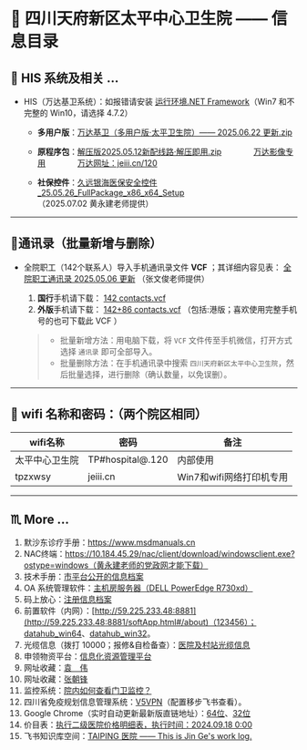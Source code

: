 # 🏥 四川天府新区太平中心卫生院 —— 信息目录

## 💊 HIS 系统及相关 …

- HIS（万达基卫系统）：如报错请安装 <a href="https://dotnet.microsoft.com/zh-cn/download/dotnet-framework" target="_blank" rel="noopener noreferrer">运行环境.NET Framework</a>（Win7 和不完整的 Win10，请选择 4.7.2）

  - **多用户版**：<a href="../../Download/tpzxwsy-HIS-1.html" target="_blank" rel="noopener noreferrer">万达基卫（多用户版·太平卫生院）—— 2025.06.22 更新.zip</a>

  - **原程序包**：<a href="../../Download/tpzxwsy-HIS-2.html" target="_blank" rel="noopener noreferrer">解压版2025.05.12新配线路·解压即用.zip</a>　　　　<a href="../../Download/Wonders Information.html" target="_blank" rel="noopener noreferrer">万达影像专用</a>　　　　<a href="../../Download/Wdphisbrowser.html" target="_blank" rel="noopener noreferrer">万达网址：jeiii.cn/120</a>

  - **社保控件**：<a href="../../Download/jiou%20yuan%20yin%20hai.html" target="_blank" rel="noopener noreferrer">久远银海医保安全控件_25.05.26_FullPackage_x86_x64_Setup</a>（2025.07.02 黄永建老师提供）

---

## 📒通讯录（批量新增与删除）

- 全院职工（142个联系人）导入手机通讯录文件 **VCF** ；其详细内容见表： [全院职工通讯录 2025.05.06 更新](template_1.html?md=Markdown/TPZXWSY%20document/sc%20tfxq%20tpzxwsy%20-%20one.md) （张文俊老师提供）

  1. **国行**手机请下载： <a href="../../Other/142 contacts.vcf" target="_blank" rel="noopener noreferrer">142 contacts.vcf</a> 
  2. **外版**手机请下载： <a href="../../Other/142+86 contacts.vcf" target="_blank" rel="noopener noreferrer">142+86 contacts.vcf</a> （包括:港版；喜欢使用完整手机号的也可下载此 VCF ）

  > - 批量新增方法：用电脑下载，将 `VCF` 文件传至手机微信，打开方式选择 `通讯录` 即可全部导入。
  > - 批量删除方法：在手机通讯录中搜索 `四川天府新区太平中心卫生院`，然后批量选择，进行删除（确认数量，以免误删）。

---

## 🛜 wifi 名称和密码：（两个院区相同）

| wifi名称       | 密码             | 备注                     |
| -------------- | ---------------- | ------------------------ |
| 太平中心卫生院 | TP#hospital@.120 | 内部使用                 |
| tpzxwsy        | jeiii.cn         | Win7和wifi网络打印机专用 |

---

## ♏ More …

1. 默沙东诊疗手册：https://www.msdmanuals.cn
1. NAC终端：https://10.184.45.29/nac/client/download/windowsclient.exe?ostype=windows（黄永建老师的党政网才能下载）
1. 技术手册：[市平台公开的信息档案](template_1.html?md=Markdown/TPZXWSY%20document/sc%20tfxq%20tpzxwsy%20-%202025.07.21.md) 
1. OA 系统管理软件：[主机房服务器（DELL PowerEdge R730xd）](template_1.html?md=Markdown/TPZXWSY%20document/sc%20tfxq%20tpzxwsy%20-%20OA.md) 
1. 码上放心：[注册信息档案](template_1.html?md=Markdown/TPZXWSY%20document/sc%20tfxq%20tpzxwsy%20-%20ma%20shang%20fang%20xin.md) 
1. 前置软件（内网）：[http://59.225.233.48:8881](http://59.225.233.48:8881/softApp.html#/about)（123456）；<a href="../../Download/datahub_win64.html" target="_blank" rel="noopener noreferrer">datahub_win64</a>、<a href="../../Download/datahub_win32.html" target="_blank" rel="noopener noreferrer">datahub_win32</a>。
1. 光缆信息（拨打 10000；报修&自检备查）：[医院及村站光缆信息](template_1.html?md=Markdown/TPZXWSY%20document/sc%20tfxq%20tpzxwsy%20-%20two.md) 
1. 申领物资平台：[信息化资源管理平台](http://47.108.152.22/#/login) 
1. 网址收藏：[袁　伟](template_1.html?md=Markdown/TPZXWSY%20document/sc%20tfxq%20tpzxwsy%20-%20yuan%20wei.md) 
1. 网址收藏：[张朝锋](template_1.html?md=Markdown/TPZXWSY%20document/sc%20tfxq%20tpzxwsy%20-%20zhang%20chao%20feng.md) 
1. 监控系统：[院内如何查看门卫监控？](template_1.html?md=Markdown/TPZXWSY%20document/sc%20tfxq%20tpzxwsy%20-%20three.md) 
1. 四川省免疫规划信息管理系统：<a href="../../Download/SecSetup.html" target="_blank" rel="noopener noreferrer">V5VPN</a>（配置移步飞书查看）。
1. Google Chrome（实时自动更新最新版直链地址）：[64位](http://redirector.gvt1.com/edgedl/chrome/install/GoogleChromeStandaloneEnterprise64.msi)、[32位](http://redirector.gvt1.com/edgedl/chrome/install/GoogleChromeStandaloneEnterprise.msi) 
1. 价目表：<a href="https://jeiii.cn/114" target="_blank" rel="noopener noreferrer">执行二级医院价格明细表，执行时间：2024.09.18  0:00</a> 
1. 飞书知识库空间：[TAIPING 医院 —— This is Jin Ge's work log.](https://tfxqtpzxwsy.feishu.cn/wiki/JWEMwfYzni2RbqkUZEXcqEMknMe) 
